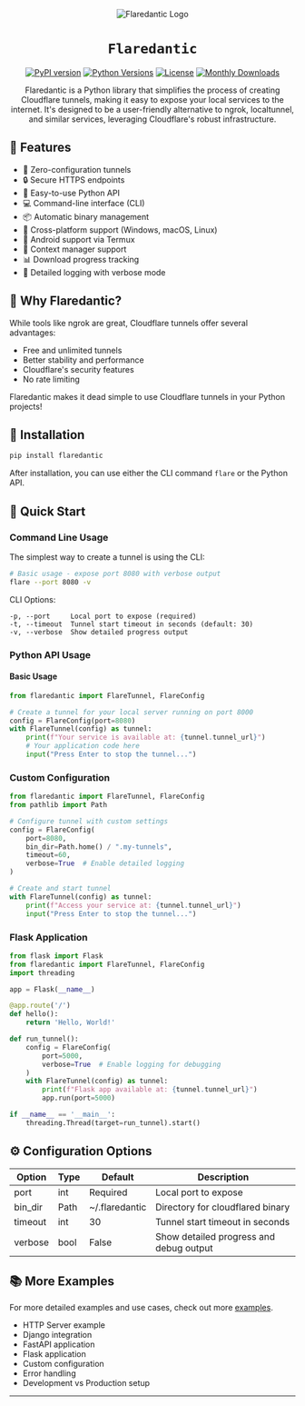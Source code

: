 <div align="center">

![Flaredantic Logo](./docs/res/flaredantic.jpg)

# `Flaredantic`

[![PyPI version](https://badge.fury.io/py/flaredantic.svg)](https://badge.fury.io/py/flaredantic)
[![Python Versions](https://img.shields.io/pypi/pyversions/flaredantic.svg)](https://pypi.org/project/flaredantic/)
[![License](https://img.shields.io/badge/License-Apache_2.0-blue.svg)](https://opensource.org/licenses/Apache-2.0)
[![Monthly Downloads](https://pepy.tech/badge/flaredantic/month)](https://pepy.tech/project/flaredantic)

Flaredantic is a Python library that simplifies the process of creating Cloudflare tunnels, making it easy to expose your local services to the internet. It's designed to be a user-friendly alternative to ngrok, localtunnel, and similar services, leveraging Cloudflare's robust infrastructure.

</div>

## 🌟 Features

- 🔌 Zero-configuration tunnels
- 🔒 Secure HTTPS endpoints
- 🚀 Easy-to-use Python API
- 💻 Command-line interface (CLI)
- 📦 Automatic binary management
- 🎯 Cross-platform support (Windows, macOS, Linux)
- 📱 Android support via Termux
- 🔄 Context manager support
- 📊 Download progress tracking
- 📝 Detailed logging with verbose mode

## 🎯 Why Flaredantic?

While tools like ngrok are great, Cloudflare tunnels offer several advantages:
- Free and unlimited tunnels
- Better stability and performance
- Cloudflare's security features
- No rate limiting

Flaredantic makes it dead simple to use Cloudflare tunnels in your Python projects!

## 🚀 Installation

```bash
pip install flaredantic
```

After installation, you can use either the CLI command `flare` or the Python API.

## 📖 Quick Start

### Command Line Usage

The simplest way to create a tunnel is using the CLI:

```bash
# Basic usage - expose port 8080 with verbose output
flare --port 8080 -v
```

CLI Options:
```
-p, --port     Local port to expose (required)
-t, --timeout  Tunnel start timeout in seconds (default: 30)
-v, --verbose  Show detailed progress output
```

### Python API Usage

#### Basic Usage

```python
from flaredantic import FlareTunnel, FlareConfig

# Create a tunnel for your local server running on port 8000
config = FlareConfig(port=8080)
with FlareTunnel(config) as tunnel:
    print(f"Your service is available at: {tunnel.tunnel_url}")
    # Your application code here
    input("Press Enter to stop the tunnel...")
```

### Custom Configuration

```python
from flaredantic import FlareTunnel, FlareConfig
from pathlib import Path

# Configure tunnel with custom settings
config = FlareConfig(
    port=8080,
    bin_dir=Path.home() / ".my-tunnels",
    timeout=60,
    verbose=True  # Enable detailed logging
)

# Create and start tunnel
with FlareTunnel(config) as tunnel:
    print(f"Access your service at: {tunnel.tunnel_url}")
    input("Press Enter to stop the tunnel...")
```

### Flask Application
```python
from flask import Flask
from flaredantic import FlareTunnel, FlareConfig
import threading

app = Flask(__name__)

@app.route('/')
def hello():
    return 'Hello, World!'

def run_tunnel():
    config = FlareConfig(
        port=5000,
        verbose=True  # Enable logging for debugging
    )
    with FlareTunnel(config) as tunnel:
        print(f"Flask app available at: {tunnel.tunnel_url}")
        app.run(port=5000)

if __name__ == '__main__':
    threading.Thread(target=run_tunnel).start()
```

## ⚙️ Configuration Options

| Option | Type | Default | Description |
|--------|------|---------|-------------|
| port | int | Required | Local port to expose |
| bin_dir | Path | ~/.flaredantic | Directory for cloudflared binary |
| timeout | int | 30 | Tunnel start timeout in seconds |
| verbose | bool | False | Show detailed progress and debug output |

## 📚 More Examples

For more detailed examples and use cases, check out more [examples](docs/examples/Examples.md).
- HTTP Server example
- Django integration
- FastAPI application
- Flask application
- Custom configuration
- Error handling
- Development vs Production setup

---
